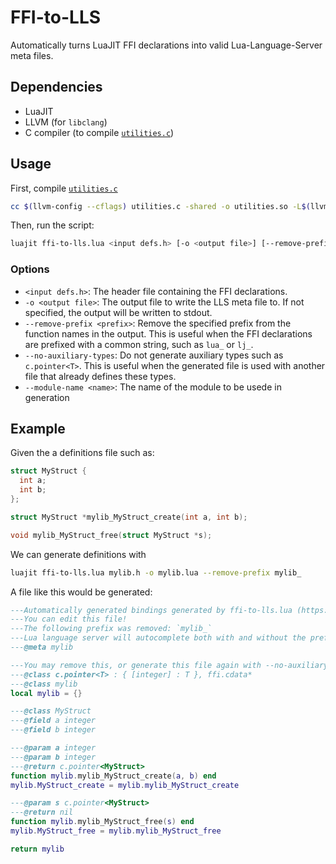 # FFI-to-LLS

Automatically turns LuaJIT FFI declarations into valid Lua-Language-Server meta files.

## Dependencies
- LuaJIT
- LLVM (for `libclang`)
- C compiler (to compile [`utilities.c`](./utilities.c))

## Usage

First, compile [`utilities.c`](./utilities.c)

```bash
cc $(llvm-config --cflags) utilities.c -shared -o utilities.so -L$(llvm-config --libdir) -lclang
```

Then, run the script:
```bash
luajit ffi-to-lls.lua <input defs.h> [-o <output file>] [--remove-prefix <prefix>] [--no-auxiliary-types] [--module-name <name>]
```

### Options

- `<input defs.h>`: The header file containing the FFI declarations.
- `-o <output file>`: The output file to write the LLS meta file to. If not specified, the output will be written to stdout.
- `--remove-prefix <prefix>`: Remove the specified prefix from the function names in the output. This is useful when the FFI declarations are prefixed with a common string, such as `lua_` or `lj_`.
- `--no-auxiliary-types`: Do not generate auxiliary types such as `c.pointer<T>`. This is useful when the generated file is used with another file that already defines these types.
- `--module-name <name>`: The name of the module to be usede in generation

## Example

Given the a definitions file such as:
```c
struct MyStruct {
  int a;
  int b;
};

struct MyStruct *mylib_MyStruct_create(int a, int b);

void mylib_MyStruct_free(struct MyStruct *s);
```

We can generate definitions with

```bash
luajit ffi-to-lls.lua mylib.h -o mylib.lua --remove-prefix mylib_
```

A file like this would be generated:

```lua
---Automatically generated bindings generated by ffi-to-lls.lua (https://github.com/Frityet/ffi-to-lls/)
---You can edit this file!
---The following prefix was removed: `mylib_`
---Lua language server will autocomplete both with and without the prefix.
---@meta mylib

---You may remove this, or generate this file again with --no-auxiliary-types, to supress redefinition warnings
---@class c.pointer<T> : { [integer] : T }, ffi.cdata*
---@class mylib
local mylib = {}

---@class MyStruct
---@field a integer
---@field b integer

---@param a integer
---@param b integer
---@return c.pointer<MyStruct>
function mylib.mylib_MyStruct_create(a, b) end
mylib.MyStruct_create = mylib.mylib_MyStruct_create

---@param s c.pointer<MyStruct>
---@return nil
function mylib.mylib_MyStruct_free(s) end
mylib.MyStruct_free = mylib.mylib_MyStruct_free

return mylib
```
